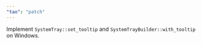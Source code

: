```yaml
---
"tao": "patch"
---
```


Implement `SystemTray::set_tooltip` and `SystemTrayBuilder::with_tooltip` on Windows.